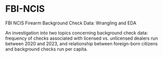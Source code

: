 # FBI-NCIS
FBI NCIS Firearm Background Check Data: Wrangling and EDA

An investigation into two topics concerning background check data: frequency of checks associated with licensed vs. unlicensed dealers run between 2020 and 2023, and relationship between foreign-born citizens and background checks run per capita.
